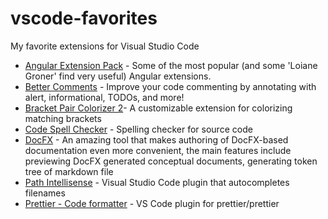 # vscode-favorites
My favorite extensions for Visual Studio Code

- [Angular Extension Pack](https://marketplace.visualstudio.com/items?itemName=loiane.angular-extension-pack) - Some of the most popular (and some 'Loiane Groner' find very useful) Angular extensions.
- [Better Comments](https://marketplace.visualstudio.com/items?itemName=aaron-bond.better-comments) - Improve your code commenting by annotating with alert, informational, TODOs, and more!
- [Bracket Pair Colorizer 2](https://marketplace.visualstudio.com/items?itemName=CoenraadS.bracket-pair-colorizer-2)- A customizable extension for colorizing matching brackets
- [Code Spell Checker](https://marketplace.visualstudio.com/items?itemName=streetsidesoftware.code-spell-checker) - Spelling checker for source code
- [DocFX](https://marketplace.visualstudio.com/items?itemName=ms-docfx.DocFX) - An amazing tool that makes authoring of DocFX-based documentation even more convenient, the main features include previewing DocFX generated conceptual documents, generating token tree of markdown file
- [Path Intellisense](https://marketplace.visualstudio.com/items?itemName=christian-kohler.path-intellisense) - Visual Studio Code plugin that autocompletes filenames
- [Prettier - Code formatter](https://marketplace.visualstudio.com/items?itemName=esbenp.prettier-vscode) - VS Code plugin for prettier/prettier
